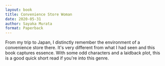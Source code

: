 ```yaml
---
layout: book
title: Convenience Store Woman
date: 2020-05-31
author: Sayaka Murata
format: Paperback
---
```


From my trip to Japan, I distinctly remember the environment of a convenience store there. It's very different from what I had seen and this book captures essence. With some odd characters and a laidback plot, this is a good quick short read if you're into this genre.

